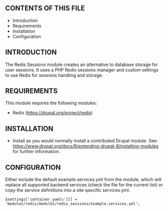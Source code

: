 CONTENTS OF THIS FILE
---------------------

 * Introduction
 * Requirements
 * Installation
 * Configuration


INTRODUCTION
------------

The Redis Sessions module creates an alternative to database storage for user
sessions. It uses a PHP Redis sessions manager and custom settings to
use Redis for sessions handling and storage.


REQUIREMENTS
------------

This module requires the following modules:

 * Redis (https://drupal.org/project/redis)


INSTALLATION
------------

 * Install as you would normally install a contributed Drupal module. See:
   https://www.drupal.org/docs/8/extending-drupal-8/installing-modules
   for further information.


CONFIGURATION
-------------

Either include the default example.services.yml from the module, which will
replace all supported backend services (check the file for the current list)
or copy the service definitions into a site specific services.yml.

    $settings['container_yamls'][] = 'modules/redis/modules/redis_sessions/example.services.yml';
